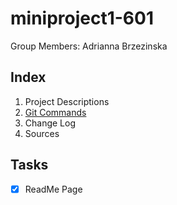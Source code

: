 # miniproject1-601

Group Members: Adrianna Brzezinska

## Index

1. Project Descriptions 
2. [Git Commands](https://github.com/ab344/miniproject1-601/blob/main/GitCommands.md)
3. Change Log
4. Sources

## Tasks
- [x] ReadMe Page
